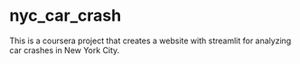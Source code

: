 # nyc_car_crash
This is a coursera project that creates a website with streamlit for analyzing car crashes in New York City. 
